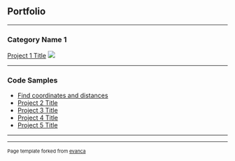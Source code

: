 ## Portfolio

---

### Category Name 1 

[Project 1 Title](/sample_page)
<img src="images/dummy_thumbnail.jpg?raw=true"/>

---


### Code Samples

- [Find coordinates and distances](https://github.com/Sualjohn/Geolocation)
- [Project 2 Title](http://example.com/)
- [Project 3 Title](http://example.com/)
- [Project 4 Title](http://example.com/)
- [Project 5 Title](http://example.com/)

---




---
<p style="font-size:11px">Page template forked from <a href="https://github.com/evanca/quick-portfolio">evanca</a></p>
<!-- Remove above link if you don't want to attibute -->
